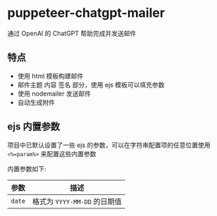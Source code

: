 # puppeteer-chatgpt-mailer

通过 OpenAI 的 ChatGPT 帮助完成并发送邮件

## 特点

- 使用 html 模板构建邮件
- 邮件主题 内容 签名 部分，使用 ejs 模板可以填充参数
- 使用 nodemailer 发送邮件
- 自动生成附件

## ejs 内置参数

项目中已默认设置了一些 ejs 的参数，可以在字符串配置项的任意位置使用 `<%=param%>` 来配置这些内置参数

内置参数如下:

| 参数     | 描述                    |
|--------|-----------------------|
| `date` | 格式为 `YYYY-MM-DD` 的日期值 |


